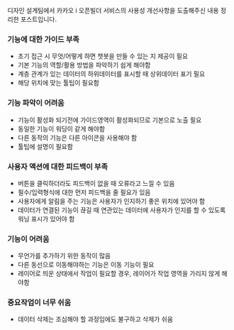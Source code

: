 디자인 설계팀에서  카카오 i 오픈빌더 서비스의 사용성 개선사항을 도출해주신 내용 정리한 포스트입니다.

### 기능에 대한 가이드 부족
- 초기 접근 시 무엇/어떻게 하면 챗봇을 만들 수 있는 지 제공이 필요
- 기본 기능의 역할/활용 방법을 파악하기 쉽게 해야함
- 계층 관계가 있는 데이터의 하위데이터를 표시할 때 상위데이터 표기 필요
- 해당 위치에 맞는 툴팁이 필요함

### 기능 파악이 어려움
- 기능이 활성화 되기전에 가이드영역이 활성화되므로 기본으로 노출 필요
- 동일한 기능이 워딩이 같게 해야함
- 다른 동작의 기능은 다른 아이콘을 사용해야 함
- 툴팁에 설명이 필요함

### 사용자 액션에 대한 피드백이 부족
- 버튼을 클릭하더라도 피드백이 없을 때 오류라고 느낄 수 있음
- 필수/입력형식에 대한 먼저 피드백을 줄 필요가 있음
- 사용자에게 알림을 주는 기능은 사용자가 인지하기 좋은 위치에 있어야 함
- 데이터가 연결된 기능이 끊길 때 연관있는 데이터에 사용자가 인지를 할 수 있도록 워닝 표시가 있어야 함

### 기능이 어려움
- 무언가를 추가하기 위한 동작이 많음
- 다른 동선으로 이동해야하는 기능은 이동 기능이 필요
- 레이어로 띄운 상태에서 작업이 필요할 경우, 레이어가 작업 영역을 가리지 않게 해야함

### 중요작업이 너무 쉬움
- 데이터 삭제는 조심해야 할 과정임에도 불구하고 삭제가 쉬움
